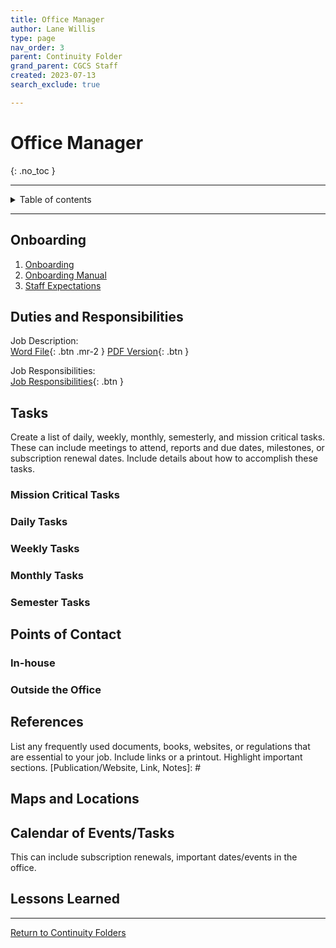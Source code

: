 ```yaml
---
title: Office Manager
author: Lane Willis
type: page
nav_order: 3
parent: Continuity Folder
grand_parent: CGCS Staff
created: 2023-07-13
search_exclude: true

---
```


# Office Manager
{: .no_toc }

---

<details closed markdown="block">
  <summary>
    Table of contents
  </summary>
  {: .text-delta }
1. TOC
{:toc}
</details>

---

## Onboarding
1. [Onboarding](/cgcs-staff-information/continuity/onboarding/onboarding.html)
2. [Onboarding Manual](/cgcs-staff-information/continuity//onboarding/onboarding-manual.html)
3. [Staff Expectations](/cgcs-staff-information/continuity/onboarding/staff-expectations.html)

## Duties and Responsibilities
Job Description:  
[Word File](/files/job-descriptions/office-manager/Assistant%20to%20the%20Director%20Office%20Manager.docx){: .btn .mr-2 }
[PDF Version](/files/job-descriptions/office-manager/Assistant%20to%20the%20Director%20Office%20Manager.pdf){: .btn }

Job Responsibilities:  
[Job Responsibilities](https://missions.center/cgcs-staff-information/continuity/cgcs-job-responsibilities.html#office-manager-and-assistant-to-the-cgcs-director---kelly-garner){: .btn }


## Tasks
Create a list of daily, weekly, monthly, semesterly, and mission critical tasks. These can include meetings to attend, reports and due dates, milestones, or subscription renewal dates. Include details about how to accomplish these tasks.

### Mission Critical Tasks

### Daily Tasks

### Weekly Tasks

### Monthly Tasks

### Semester Tasks

## Points of Contact
[Name, Position, Phone #, Email, Notes]: #

### In-house

### Outside the Office

## References
List any frequently used documents, books, websites, or regulations that are essential to your job. Include links or a printout. Highlight important sections.
[Publication/Website, Link, Notes]: #

## Maps and Locations

## Calendar of Events/Tasks
This can include subscription renewals, important dates/events in the office.

## Lessons Learned

---

[Return to Continuity Folders](/cgcs-staff-information/continuity/continuity.html)